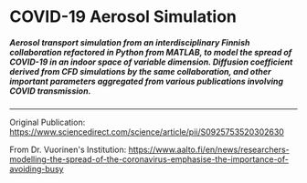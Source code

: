 # COVID-19 Aerosol Simulation

##### Aerosol transport simulation from an interdisciplinary Finnish collaboration refactored in Python from MATLAB, to model the spread of COVID-19 in an indoor space of variable dimension. Diffusion coefficient derived from CFD simulations by the same collaboration, and other important parameters aggregated from various publications involving COVID transmission.

---
Original Publication: https://www.sciencedirect.com/science/article/pii/S0925753520302630

From Dr. Vuorinen's Institution: https://www.aalto.fi/en/news/researchers-modelling-the-spread-of-the-coronavirus-emphasise-the-importance-of-avoiding-busy
